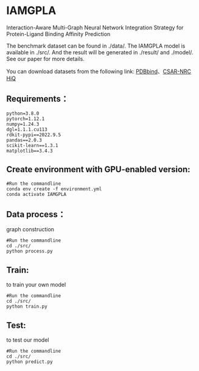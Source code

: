 # IAMGPLA
Interaction-Aware Multi-Graph Neural Network Integration Strategy for Protein-Ligand Binding Affinity Prediction
    
The benchmark dataset can be found in ./data/. The IAMGPLA model is available in ./src/. And the result will be generated in ./result/ and ./model/. See our paper for more details.
    
You can download datasets from the following link: 
[PDBbind](http://pdbbind.org.cn/)、[CSAR-NRC HiQ](http://www.csardock.org/)
## Requirements：
	python=3.8.0
	pytorch=1.12.1
	numpy=1.24.3
	dgl=1.1.1.cu113
	rdkit-pypi==2022.9.5
	pandas==2.0.3
	scikit-learn==1.3.1
	matplotlib==3.4.3
## Create environment with GPU-enabled version:
	#Run the commandline
	conda env create -f environment.yml
	conda activate IAMGPLA
## Data process：
graph construction

	#Run the commandline
	cd ./src/
	python process.py		
## Train:
to train your own model

	#Run the commandline
	cd ./src/
	python train.py
## Test:
to test our model

	#Run the commandline
	cd ./src/
	python predict.py
